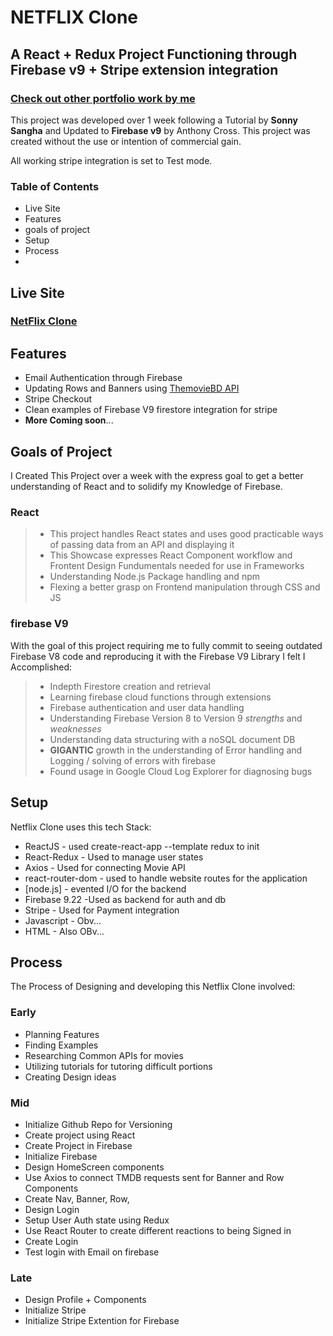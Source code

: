 # NETFLIX Clone

## A React + Redux Project Functioning through Firebase v9 + Stripe extension integration

### [Check out other portfolio work by me](https://github.com/crossant123)

This project was developed over 1 week following a Tutorial by **Sonny Sangha** and Updated to **Firebase v9** by Anthony Cross.
This project was created without the use or intention of commercial gain.

All working stripe integration is set to Test mode.

### Table of Contents

- Live Site
- Features
- goals of project
- Setup
- Process
-

## Live Site

### [NetFlix Clone](https://netflixclone-f10ec.web.app/)

## Features

- Email Authentication through Firebase
- Updating Rows and Banners using [ThemovieBD API ](https://developer.themoviedb.org/docs)
- Stripe Checkout
- Clean examples of Firebase V9 firestore integration for stripe
- **More Coming soon**...

## Goals of Project

I Created This Project over a week with the express goal to get a better understanding of React and to solidify my Knowledge of Firebase.

### React

> - This project handles React states and uses good practicable ways of passing data from an API and displaying it
> - This Showcase expresses React Component workflow and Frontent Design Fundumentals needed for use in Frameworks
> - Understanding Node.js Package handling and npm
> - Flexing a better grasp on Frontend manipulation through CSS and JS

### firebase V9

With the goal of this project requiring me to fully commit to seeing outdated Firebase V8 code and reproducing it with the Firebase V9 Library I felt I Accomplished:

> - Indepth Firestore creation and retrieval
> - Learning firebase cloud functions through extensions
> - Firebase authentication and user data handling
> - Understanding Firebase Version 8 to Version 9 _strengths_ and _weaknesses_
> - Understanding data structuring with a noSQL document DB
> - **GIGANTIC** growth in the understanding of Error handling and Logging / solving of errors with firebase
> - Found usage in Google Cloud Log Explorer for diagnosing bugs

## Setup

Netflix Clone uses this tech Stack:

- ReactJS - used create-react-app --template redux to init
- React-Redux - Used to manage user states
- Axios - Used for connecting Movie API
- react-router-dom - used to handle website routes for the application
- [node.js] - evented I/O for the backend
- Firebase 9.22 -Used as backend for auth and db
- Stripe - Used for Payment integration
- Javascript - Obv...
- HTML - Also OBv...

## Process

The Process of Designing and developing this Netflix Clone involved:

### Early

- Planning Features
- Finding Examples
- Researching Common APIs for movies
- Utilizing tutorials for tutoring difficult portions
- Creating Design ideas

### Mid

- Initialize Github Repo for Versioning
- Create project using React
- Create Project in Firebase
- Initialize Firebase
- Design HomeScreen components
- Use Axios to connect TMDB requests sent for Banner and Row Components
- Create Nav, Banner, Row,
- Design Login
- Setup User Auth state using Redux
- Use React Router to create different reactions to being Signed in
- Create Login
- Test login with Email on firebase

### Late

- Design Profile + Components
- Initialize Stripe
- Initialize Stripe Extention for Firebase
